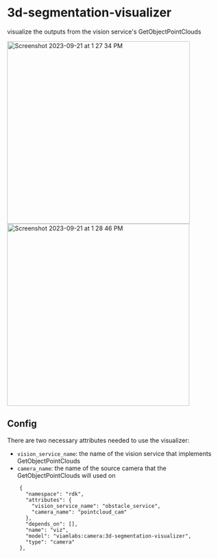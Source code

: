 # 3d-segmentation-visualizer
visualize the outputs from the vision service's GetObjectPointClouds

<img width="426" alt="Screenshot 2023-09-21 at 1 27 34 PM" src="https://github.com/viam-labs/3d-segmentation-visualizer/assets/8298653/62399349-4f11-4c71-b4bc-b80b23d709bb">
<img width="425" alt="Screenshot 2023-09-21 at 1 28 46 PM" src="https://github.com/viam-labs/3d-segmentation-visualizer/assets/8298653/00da23e9-460e-4b79-bef3-6dc12ae8bb35">

## Config

There are two necessary attributes needed to use the visualizer:

- `vision_service_name`: the name of the vision service that implements GetObjectPointClouds
- `camera_name`: the name of the source camera that the GetObjectPointClouds will used on

```
    {
      "namespace": "rdk",
      "attributes": {
        "vision_service_name": "obstacle_service",
        "camera_name": "pointcloud_cam"
      },
      "depends_on": [],
      "name": "viz",
      "model": "viamlabs:camera:3d-segmentation-visualizer",
      "type": "camera"
    },
```
